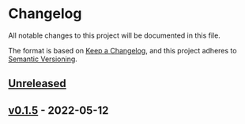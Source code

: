 # Changelog

All notable changes to this project will be documented in this file.

The format is based on [Keep a Changelog](https://keepachangelog.com/en/1.0.0/),
and this project adheres to [Semantic Versioning](https://semver.org/spec/v2.0.0.html).

## [Unreleased]

## [v0.1.5] - 2022-05-12

[Unreleased]: https://github.com/tirazel/documentation-test/compare/v0.1.5...HEAD

[v0.1.5]: https://github.com/tirazel/documentation-test/compare/c0ad4a5d6080dde0e479ef3ec36f5d7417d1cae7...v0.1.5
